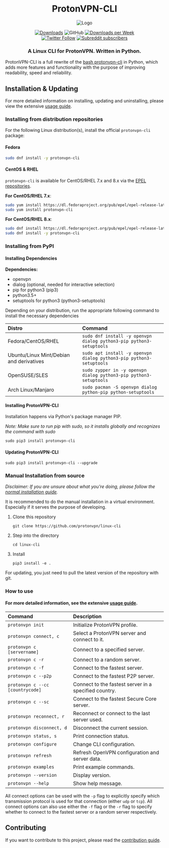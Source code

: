 <h1 align="center">ProtonVPN-CLI</h1>
<p align="center">
  <img src="resources/images/linux-cli-banner.png" alt="Logo"></img>
</p>

<p align="center">
    <a href="https://pepy.tech/project/protonvpn-cli"><img alt="Downloads" src="https://pepy.tech/badge/protonvpn-cli"></a>
    <img alt="GitHub" src="https://img.shields.io/github/license/ProtonVPN/linux-cli">
    <a href="https://pepy.tech/project/protonvpn-cli/week"><img alt="Downloads per Week" src="https://pepy.tech/badge/protonvpn-cli/week"></a>
    <br>
    <a href="https://twitter.com/ProtonVPN"><img alt="Twitter Follow" src="https://img.shields.io/twitter/follow/ProtonVPN?style=social"></a>
    <a href="https://www.reddit.com/r/ProtonVPN"><img alt="Subreddit subscribers" src="https://img.shields.io/reddit/subreddit-subscribers/ProtonVPN?label=Join%20r%2FProtonVPN&style=social"></a>
</p>

<h3 align="center">A Linux CLI for ProtonVPN. Written in Python.</h3>

ProtonVPN-CLI is a full rewrite of the [bash protonvpn-cli](https://github.com/ProtonVPN/protonvpn-cli/blob/master/protonvpn-cli.sh) in Python, which adds more features and functionality with the purpose of improving readability, speed and reliability.

## Installation & Updating

For more detailed information on installing, updating and uninstalling, please view the extensive [usage guide](https://github.com/ProtonVPN/linux-cli/blob/master/USAGE.md#installation--updating).

### Installing from distribution repositories

For the following Linux distribution(s), install the official `protonvpn-cli` package:

#### Fedora

```sh
sudo dnf install -y protonvpn-cli
```

#### CentOS & RHEL

`protonvpn-cli` is available for CentOS/RHEL 7.x and 8.x via the [EPEL repositories](https://fedoraproject.org/wiki/EPEL).

**For CentOS/RHEL 7.x**:

```sh
sudo yum install https://dl.fedoraproject.org/pub/epel/epel-release-latest-7.noarch.rpm
sudo yum install protonvpn-cli
```

**For CentOS/RHEL 8.x**:

```sh
sudo dnf install https://dl.fedoraproject.org/pub/epel/epel-release-latest-8.noarch.rpm
sudo dnf install -y protonvpn-cli
```

### Installing from PyPI

#### Installing Dependencies

**Dependencies:**

- openvpn
- dialog (optional, needed for interactive selection)
- pip for python3 (pip3)
- python3.5+
- setuptools for python3 (python3-setuptools)

Depending on your distribution, run the appropriate following command to install the necessary dependencies

| **Distro**                              | **Command**                                                        |
|:----------------------------------------|:------------------------------------------------                   |
|Fedora/CentOS/RHEL                       | `sudo dnf install -y openvpn dialog python3-pip python3-setuptools`|
|Ubuntu/Linux Mint/Debian and derivatives | `sudo apt install -y openvpn dialog python3-pip python3-setuptools`|
|OpenSUSE/SLES                            | `sudo zypper in -y openvpn dialog python3-pip python3-setuptools`  |
|Arch Linux/Manjaro                       | `sudo pacman -S openvpn dialog python-pip python-setuptools`       |

#### Installing ProtonVPN-CLI

Installation happens via Python's package manager PIP.

*Note: Make sure to run pip with sudo, so it installs globally and recognizes the command with sudo*

`sudo pip3 install protonvpn-cli`

#### Updating ProtonVPN-CLI

`sudo pip3 install protonvpn-cli --upgrade`

### Manual Installation from source

*Disclaimer: If you are unsure about what you're doing, please follow the [normal installation guide](https://github.com/ProtonVPN/linux-cli/blob/master/USAGE.md#installation--updating).*

It is recommended to do the manual installation in a virtual environment. Especially if it serves the purpose of developing.

1. Clone this repository

    `git clone https://github.com/protonvpn/linux-cli`

2. Step into the directory

   `cd linux-cli`

3. Install

    `pip3 install -e .`

For updating, you just need to pull the latest version of the repository with git.

### How to use

#### For more detailed information, see the extensive [usage guide](https://github.com/ProtonVPN/linux-cli/blob/master/USAGE.md).

| **Command**                       | **Description**                                       |
|:----------------------------------|:------------------------------------------------------|
|`protonvpn init`                   | Initialize ProtonVPN profile.                         |
|`protonvpn connect, c`             | Select a ProtonVPN server and connect to it.          |
|`protonvpn c [servername]`         | Connect to a specified server.                        |
|`protonvpn c -r`                   | Connect to a random server.                           |
|`protonvpn c -f`                   | Connect to the fastest server.                        |
|`protonvpn c --p2p`                | Connect to the fastest P2P server.                    |
|`protonvpn c --cc [countrycode]`   | Connect to the fastest server in a specified country. |
|`protonvpn c --sc`                 | Connect to the fastest Secure Core server.            |
|`protonvpn reconnect, r`           | Reconnect or connect to the last server used.         |
|`protonvpn disconnect, d`          | Disconnect the current session.                       |
|`protonvpn status, s`              | Print connection status.                              |
|`protonvpn configure`              | Change CLI configuration.                             |
|`protonvpn refresh`                | Refresh OpenVPN configuration and server data.        |
|`protonvpn examples`               | Print example commands.                               |
|`protonvpn --version`              | Display version.                                      |
|`protonvpn --help`                 | Show help message.                                    |

All connect options can be used with the `-p` flag to explicitly specify which transmission protocol is used for that connection (either `udp` or `tcp`). All connect options can also use either the `-f` flag or the `-r` flag to specify whether to connect to the fastest server or a random server respectively.

## Contributing

If you want to contribute to this project, please read the [contribution guide](https://github.com/ProtonVPN/linux-cli/blob/master/CONTRIBUTING.md).

